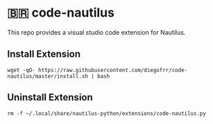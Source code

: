 # :brazil: code-nautilus

This repo provides a visual studio code extension for Nautilus.

## Install Extension

```
wget -qO- https://raw.githubusercontent.com/diegofrr/code-nautilus/master/install.sh | bash
```

## Uninstall Extension

```
rm -f ~/.local/share/nautilus-python/extensions/code-nautilus.py
```
